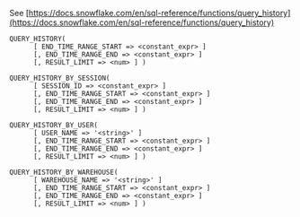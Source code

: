 See [https://docs.snowflake.com/en/sql-reference/functions/query_history](https://docs.snowflake.com/en/sql-reference/functions/query_history)
```
QUERY_HISTORY(
      [ END_TIME_RANGE_START => <constant_expr> ]
      [, END_TIME_RANGE_END => <constant_expr> ]
      [, RESULT_LIMIT => <num> ] )

QUERY_HISTORY_BY_SESSION(
      [ SESSION_ID => <constant_expr> ]
      [, END_TIME_RANGE_START => <constant_expr> ]
      [, END_TIME_RANGE_END => <constant_expr> ]
      [, RESULT_LIMIT => <num> ] )

QUERY_HISTORY_BY_USER(
      [ USER_NAME => '<string>' ]
      [, END_TIME_RANGE_START => <constant_expr> ]
      [, END_TIME_RANGE_END => <constant_expr> ]
      [, RESULT_LIMIT => <num> ] )

QUERY_HISTORY_BY_WAREHOUSE(
      [ WAREHOUSE_NAME => '<string>' ]
      [, END_TIME_RANGE_START => <constant_expr> ]
      [, END_TIME_RANGE_END => <constant_expr> ]
      [, RESULT_LIMIT => <num> ] )
```

